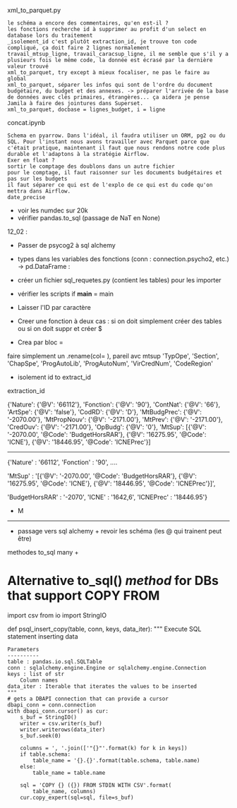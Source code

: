xml_to_parquet.py

    le schéma a encore des commentaires, qu'en est-il ?
    les fonctions recherche id à supprimer au profit d'un select en database lors du traitement
    _isolement_id c'est plutôt extraction_id, je trouve ton code compliqué, ça doit faire 2 lignes normalement
    travail_mtsup_ligne, travail_caracsup_ligne, il me semble que s'il y a plusieurs fois le même code, la donnée est écrasé par la dernière valeur trouvé
    xml_to_parquet, try except à mieux focaliser, ne pas le faire au global
    xml_to_parquet, séparer les infos qui sont de l'ordre du document budgétaire, du budget et des annexes. -> préparer l'arrivée de la base de données avec clés primaires, étrangères... ça aidera je pense Jamila à faire des jointures dans Superset.
    xml_to_parquet, docbase = lignes_budget, i = ligne

concat.ipynb

    Schema en pyarrow. Dans l'idéal, il faudra utiliser un ORM, pg2 ou du SQL. Pour l'instant nous avons travailler avec Parquet parce que c'était pratique, maintenant il faut que nous rendons notre code plus durable et l'adaptons à la stratégie Airflow.
    Exer en float ?
    sortir le comptage des doublons dans un autre fichier
    pour le comptage, il faut raisonner sur les documents budgétaires et pas sur les budgets
    il faut séparer ce qui est de l'explo de ce qui est du code qu'on mettra dans Airflow. 
    date_precise


- voir les numdec sur 20k 
- vérifier pandas.to_sql (passage de NaT en None)

12_02 : 

- Passer de psycog2 à sql alchemy 

- types dans les variables des fonctions (conn : connection.psycho2, etc.) -> pd.DataFrame : 
- créer un fichier sql_requetes.py (contient les tables) pour les importer 
- vérifier les scripts if __main__ = main 
- Laisser l'ID par caractère 

- Creer une fonction à deux cas : 
si on doit simplement créer des tables ou si on doit suppr et créer $


- Crea par bloc = 

faire simplement un .rename(col= ), pareil avc mtsup
'TypOpe',
    'Section',
    'ChapSpe',
    'ProgAutoLib',
    'ProgAutoNum',
    'VirCredNum',
    'CodeRegion'

- isolement id to extract_id 

extraction_id




{'Nature': {'@V': '66112'},
     'Fonction': {'@V': '90'},
     'ContNat': {'@V': '66'},
     'ArtSpe': {'@V': 'false'},
     'CodRD': {'@V': 'D'},
     'MtBudgPrec': {'@V': '-2070.00'},
     'MtPropNouv': {'@V': '-2171.00'},
     'MtPrev': {'@V': '-2171.00'},
     'CredOuv': {'@V': '-2171.00'},
     'OpBudg': {'@V': '0'},
     'MtSup': [{'@V': '-2070.00', '@Code': 'BudgetHorsRAR'},
      {'@V': '16275.95', '@Code': 'ICNE'},
      {'@V': '18446.95', '@Code': 'ICNEPrec'}]

___________________________________________________
{'Nature' : '66112',
'Fonction' : '90', 
....

'MtSup' : '[{'@V': '-2070.00', '@Code': 'BudgetHorsRAR'},
      {'@V': '16275.95', '@Code': 'ICNE'},
      {'@V': '18446.95', '@Code': 'ICNEPrec'}]',

'BudgetHorsRAR' : '-2070',
'ICNE' : '1642,6',
'ICNEPrec' : '18446.95'}


- M



------------------------------

- passage vers sql alchemy + revoir les schéma (les @ qui trainent peut être) 



methodes to_sql  many + 

# Alternative to_sql() *method* for DBs that support COPY FROM
import csv
from io import StringIO

def psql_insert_copy(table, conn, keys, data_iter):
    """
    Execute SQL statement inserting data

    Parameters
    ----------
    table : pandas.io.sql.SQLTable
    conn : sqlalchemy.engine.Engine or sqlalchemy.engine.Connection
    keys : list of str
        Column names
    data_iter : Iterable that iterates the values to be inserted
    """
    # gets a DBAPI connection that can provide a cursor
    dbapi_conn = conn.connection
    with dbapi_conn.cursor() as cur:
        s_buf = StringIO()
        writer = csv.writer(s_buf)
        writer.writerows(data_iter)
        s_buf.seek(0)

        columns = ', '.join(['"{}"'.format(k) for k in keys])
        if table.schema:
            table_name = '{}.{}'.format(table.schema, table.name)
        else:
            table_name = table.name

        sql = 'COPY {} ({}) FROM STDIN WITH CSV'.format(
            table_name, columns)
        cur.copy_expert(sql=sql, file=s_buf)